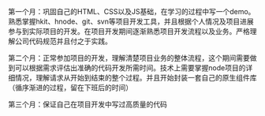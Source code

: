 第一个月：巩固自己的HTML、CSS以及JS基础，在学习的过程中写一个demo。熟悉掌握hkit、hnode、git、svn等项目开发工具，并且根据个人情况及项目进展参与到实际项目的开发。在项目开发期间逐渐熟悉项目开发流程以及业务。严格理解公司代码规范并且付之于实践。

第二个月：正常参加项目的开发，理解清楚项目业务的整体流程，这个期间需要做到可以根据需求评估出准确的代码开发所需时间。技术上需要掌握node项目的详细情况，理解请求从开始到结束的整个过程。并且开始封装一套自己的原生组件库（循序渐进的过程，留在下班后的时间）

第三个月：保证自己在项目开发中写过高质量的代码
